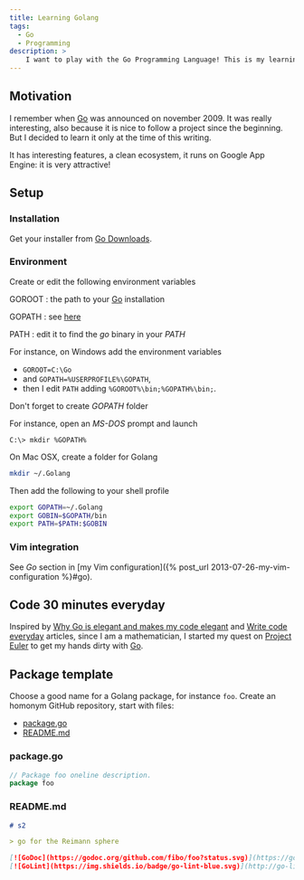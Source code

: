 ```yaml
---
title: Learning Golang
tags:
  - Go
  - Programming
description: >
    I want to play with the Go Programming Language! This is my learning path.
---
```


## Motivation

I remember when [Go] was announced on november 2009. It was really interesting, also because it is nice to follow a project since the beginning. But I decided to learn it only at the time of this writing.

It has interesting features, a clean ecosystem, it runs on Google App Engine: it is very attractive!

## Setup

### Installation

Get your installer from [Go Downloads][2].

### Environment

Create or edit the following environment variables

GOROOT
: the path to your [Go] installation

GOPATH
: see [here](http://golang.org/doc/code.html#GOPATH)

PATH
: edit it to find the *go* binary in your *PATH*

For instance, on Windows add the environment variables

* `GOROOT=C:\Go`
* and `GOPATH=%USERPROFILE%\GOPATH`,
* then I edit  `PATH` adding  `%GOROOT%\bin;%GOPATH%\bin;`.

Don't forget to create *GOPATH* folder

For instance, open an *MS-DOS* prompt and launch

```
C:\> mkdir %GOPATH%
```

On Mac OSX, create a folder for Golang

```bash
mkdir ~/.Golang
```

Then add the following to your shell profile

```bash
export GOPATH=~/.Golang
export GOBIN=$GOPATH/bin
export PATH=$PATH:$GOBIN
```

### Vim integration

See *Go* section in [my Vim configuration]({% post_url 2013-07-26-my-vim-configuration %}#go).

## Code 30 minutes everyday

Inspired by [Why Go is elegant and makes my code elegant](http://filippo.io/why-go-is-elegant-and-makes-my-code-elegant/) and [Write code everyday](http://ejohn.org/blog/write-code-every-day/) articles, since I am a mathematician, I started my quest on [Project Euler](https://projecteuler.net/) to get my hands dirty with [Go].

## Package template

Choose a good name for a Golang package, for instance `foo`.
Create an homonym GitHub repository, start with files:

* [package.go](#packagego)
* [README.md](#readmemd)

### package.go

```go
// Package foo oneline description.
package foo
```

### README.md

```markdown
# s2

> go for the Reimann sphere

[![GoDoc](https://godoc.org/github.com/fibo/foo?status.svg)](https://godoc.org/github.com/fibo/foo)
[![GoLint](https://img.shields.io/badge/go-lint-blue.svg)](http://go-lint.appspot.com/github.com/fibo/foo)
```

[Go]: http://golang.org/ "The Go Programming Language"
[2]: https://golang.org/dl/ "Go Downloads"
